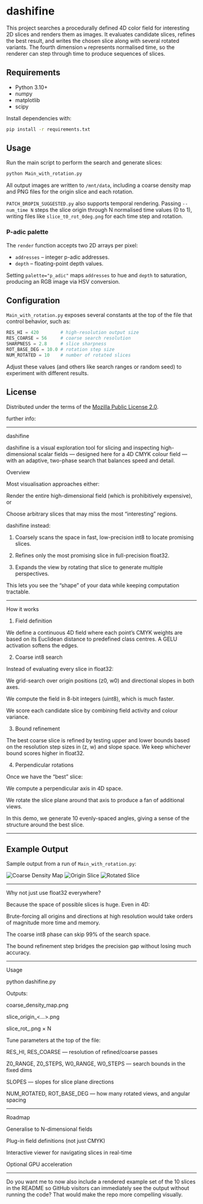 # dashifine

This project searches a procedurally defined 4D color field for interesting 2D slices and renders them as images.  It evaluates candidate slices, refines the best result, and writes the chosen slice along with several rotated variants.  The fourth dimension `w` represents normalised time, so the renderer can step through time to produce sequences of slices.

## Requirements
- Python 3.10+
- numpy
- matplotlib
- scipy

Install dependencies with:

```bash
pip install -r requirements.txt
```

## Usage
Run the main script to perform the search and generate slices:

```bash
python Main_with_rotation.py
```

All output images are written to `/mnt/data`, including a coarse density map and PNG files for the origin slice and each rotation.

`PATCH_DROPIN_SUGGESTED.py` also supports temporal rendering.  Passing `--num_time N` steps the slice origin through N normalised
time values (0 to 1), writing files like `slice_t0_rot_0deg.png` for each time step and rotation.

### P-adic palette

The `render` function accepts two 2D arrays per pixel:

* `addresses` – integer p-adic addresses.
* `depth` – floating-point depth values.

Setting `palette="p_adic"` maps `addresses` to hue and `depth` to saturation,
producing an RGB image via HSV conversion.

## Configuration
`Main_with_rotation.py` exposes several constants at the top of the file that control behavior, such as:

```python
RES_HI = 420        # high-resolution output size
RES_COARSE = 56     # coarse search resolution
SHARPNESS = 2.8     # slice sharpness
ROT_BASE_DEG = 10.0 # rotation step size
NUM_ROTATED = 10    # number of rotated slices
```

Adjust these values (and others like search ranges or random seed) to experiment with different results.

## License
Distributed under the terms of the [Mozilla Public License 2.0](LICENSE).



further info:


---

dashifine

dashifine is a visual exploration tool for slicing and inspecting high-dimensional scalar fields — designed here for a 4D CMYK colour field — with an adaptive, two-phase search that balances speed and detail.

Overview

Most visualisation approaches either:

Render the entire high-dimensional field (which is prohibitively expensive), or

Choose arbitrary slices that may miss the most “interesting” regions.


dashifine instead:

1. Coarsely scans the space in fast, low-precision int8 to locate promising slices.


2. Refines only the most promising slice in full-precision float32.


3. Expands the view by rotating that slice to generate multiple perspectives.



This lets you see the “shape” of your data while keeping computation tractable.


---

How it works

1. Field definition

We define a continuous 4D field where each point’s CMYK weights are based on its Euclidean distance to predefined class centres. A GELU activation softens the edges.

2. Coarse int8 search

Instead of evaluating every slice in float32:

We grid-search over origin positions (z0, w0) and directional slopes in both axes.

We compute the field in 8-bit integers (uint8), which is much faster.

We score each candidate slice by combining field activity and colour variance.


3. Bound refinement

The best coarse slice is refined by testing upper and lower bounds based on the resolution step sizes in (z, w) and slope space.
We keep whichever bound scores higher in float32.

4. Perpendicular rotations

Once we have the “best” slice:

We compute a perpendicular axis in 4D space.

We rotate the slice plane around that axis to produce a fan of additional views.

In this demo, we generate 10 evenly-spaced angles, giving a sense of the structure around the best slice.



---
## Example Output

Sample output from a run of `Main_with_rotation.py`:

![Coarse Density Map](examples/coarse_density_map.png)
![Origin Slice](examples/slice_origin.png)
![Rotated Slice](examples/slice_rot_10deg.png)

---

Why not just use float32 everywhere?

Because the space of possible slices is huge. Even in 4D:

Brute-forcing all origins and directions at high resolution would take orders of magnitude more time and memory.

The coarse int8 phase can skip 99% of the search space.

The bound refinement step bridges the precision gap without losing much accuracy.



---

Usage

python dashifine.py

Outputs:

coarse_density_map.png

slice_origin_<...>.png

slice_rot_<angle>.png × N


Tune parameters at the top of the file:

RES_HI, RES_COARSE — resolution of refined/coarse passes

Z0_RANGE, Z0_STEPS, W0_RANGE, W0_STEPS — search bounds in the fixed dims

SLOPES — slopes for slice plane directions

NUM_ROTATED, ROT_BASE_DEG — how many rotated views, and angular spacing



---

Roadmap

Generalise to N-dimensional fields

Plug-in field definitions (not just CMYK)

Interactive viewer for navigating slices in real-time

Optional GPU acceleration



---

Do you want me to now also include a rendered example set of the 10 slices in the README so GitHub visitors can immediately see the output without running the code? That would make the repo more compelling visually.

